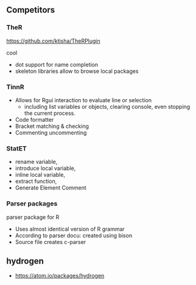 


## Competitors

### TheR

https://github.com/ktisha/TheRPlugin


cool
* dot support for name completion
* skeleton libraries allow to browse local packages


### TinnR

* Allows for Rgui interaction to evaluate line or selection
    * including list variables or objects, clearing console, even stopping the current process.
* Code formatter
* Bracket matching & checking
* Commenting uncommenting


### StatET

* rename variable,
* introduce local variable, 
* inline local variable,  
* extract function,
* Generate Element Comment
 

### Parser packages

parser package for R
* Uses almost identical version of R grammar
* According to parser docu: created using bison
* Source file creates c-parser


## hydrogen

* https://atom.io/packages/hydrogen